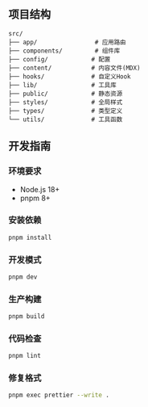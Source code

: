 ## 项目结构

```
src/
├── app/                # 应用路由
├── components/         # 组件库
├── config/            # 配置
├── content/           # 内容文件(MDX)
├── hooks/             # 自定义Hook
├── lib/               # 工具库
├── public/            # 静态资源
├── styles/            # 全局样式
├── types/             # 类型定义
└── utils/             # 工具函数
```

## 开发指南

### 环境要求

- Node.js 18+
- pnpm 8+

### 安装依赖

```bash
pnpm install
```

### 开发模式

```bash
pnpm dev
```

### 生产构建

```bash
pnpm build
```

### 代码检查

```bash
pnpm lint
```

### 修复格式

```bash
pnpm exec prettier --write .
```
